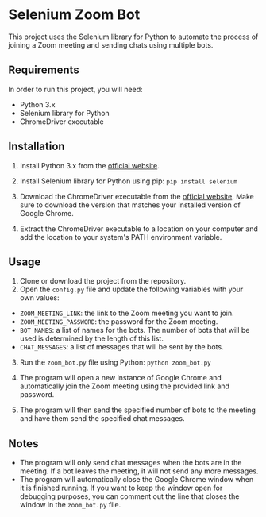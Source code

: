 # Selenium Zoom Bot 

This project uses the Selenium library for Python to automate the process of joining a Zoom meeting and sending chats using multiple bots.

## Requirements

In order to run this project, you will need:

- Python 3.x
- Selenium library for Python
- ChromeDriver executable

## Installation

1. Install Python 3.x from the [official website](https://www.python.org/downloads/).
2. Install Selenium library for Python using pip:
`pip install selenium`

3. Download the ChromeDriver executable from the [official website](https://sites.google.com/a/chromium.org/chromedriver/downloads). Make sure to download the version that matches your installed version of Google Chrome.
4. Extract the ChromeDriver executable to a location on your computer and add the location to your system's PATH environment variable.

## Usage

1. Clone or download the project from the repository.
2. Open the `config.py` file and update the following variables with your own values:
- `ZOOM_MEETING_LINK`: the link to the Zoom meeting you want to join.
- `ZOOM_MEETING_PASSWORD`: the password for the Zoom meeting.
- `BOT_NAMES`: a list of names for the bots. The number of bots that will be used is determined by the length of this list.
- `CHAT_MESSAGES`: a list of messages that will be sent by the bots.
3. Run the `zoom_bot.py` file using Python:
`python zoom_bot.py`

4. The program will open a new instance of Google Chrome and automatically join the Zoom meeting using the provided link and password.
5. The program will then send the specified number of bots to the meeting and have them send the specified chat messages.

## Notes

- The program will only send chat messages when the bots are in the meeting. If a bot leaves the meeting, it will not send any more messages.
- The program will automatically close the Google Chrome window when it is finished running. If you want to keep the window open for debugging purposes, you can comment out the line that closes the window in the `zoom_bot.py` file.
